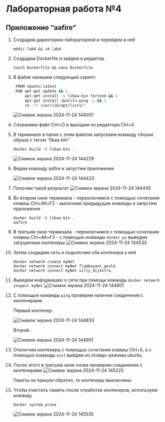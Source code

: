 # Лабораторная работа №4

## Приложение “aafire”
  
1. Создадим директорию лабораторной и перейдем в неё
   ```
   mkdir lab4 && cd lab4
   ```

2. Создадим Dockerfile и зайдем в редактор
   ```
   touch Dockerfile && nano Dockerfile
   ```
   
3. В файле напишем следующий скрипт:
   ``` bash
    FROM ubuntu:latest
    RUN apt-get update && \
        apt-get install -y libaa-bin fortune && \
        apt-get install iputils-ping -y && \
        rm -rf /var/lib/apt/lists/*
   ```
    ![Снимок экрана 2024-11-24 144001](https://github.com/user-attachments/assets/a23ab924-d946-4130-893d-ddeb1ef2a2ef)

4. Сохраняем файл Ctrl+O и выходим из редактора Ctrl+X
5. В терминале в папке с этим файлом запускаем команду сборки образа с тегом "libaa-bin"
   ```
   docker build -t libaa-bin .
   ```
   ![Снимок экрана 2024-11-24 144229](https://github.com/user-attachments/assets/f01eb8c0-c11b-4d20-97dd-e828b440293e)

6. Ведем команду aafire и запустим приложение
   
   ![Снимок экрана 2024-11-24 144433](https://github.com/user-attachments/assets/6b49a50f-c87d-477f-b72b-fe60585dc9ae)

7. Получим такой результат
   ![Снимок экрана 2024-11-24 144445](https://github.com/user-attachments/assets/72bec1eb-b760-4d29-94ae-1e20a9f23bbd)

8. Во втором окне терминала - переключимся с помощью сочетания клавиш Ctrl+Alt+F2 - выполним предыдущие команды и запустим приложение
   ```
   docker build -t libaa-bin .
   aafire
   ```
9. В третьем окне терминала - переключимся с помощью сочетания клавиш Ctrl+Alt+F3 - с помощью  команды ```docker ps``` выведем запущенные контенеры
    ![Снимок экрана 2024-11-24 144533](https://github.com/user-attachments/assets/6d424582-40eb-4af0-8e51-1d4852a69eec)
10. Затем создадим сеть и подключим оба контенера к ней
    ```
    docker network create myNet
    docker network connect myNet flamboyant_gould
    docker network connect myNet silly_dijkstra
    ```
11. Выведем информацию о сети при помощи команды ```docker network inspect myNet```
    ![Снимок экрана 2024-11-24 144801](https://github.com/user-attachments/assets/6be31851-6ff3-4bff-bfce-db1f83a03c86)

12. С помощью команды ```ping``` проверим наличие соединения с контенерами
    
    Первый контенер:
    
    ![Снимок экрана 2024-11-24 144833](https://github.com/user-attachments/assets/08e5044d-fd9b-4dfc-a859-bd0fba4f4eeb)
    
    Второй:

    ![Снимок экрана 2024-11-24 144901](https://github.com/user-attachments/assets/96f8d8fe-55b4-4707-bab2-9d2f0148f3db)

13. Отключим контенеры с помощью сочетания клавиш Ctrl+X, а с помощью команды ```exit``` выйдем из псевдо-режима ubuntu
14. После этого в третьем окне снова проверим соединение с контенерами
    ![Снимок экрана 2024-11-24 145225](https://github.com/user-attachments/assets/54c41c5f-ced7-41ff-b1f4-57798e06e172)

    Пакеты не пришли обратно, тк контенеры выключены
15. Чтобы очистить память после отработки контенеров, используем команду
    ```
    docker system prune
    ```
    ![Снимок экрана 2024-11-24 145535](https://github.com/user-attachments/assets/585dbd36-43e4-499c-a875-dc068ef19a12)

